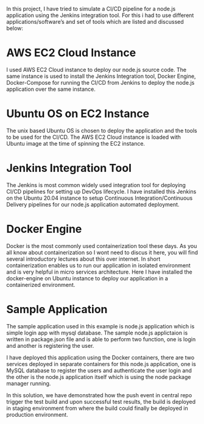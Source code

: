 In this project, I have tried to simulate a CI/CD pipeline for a node.js application using the Jenkins integration tool. For this i had to use different applications/software’s and set of tools which are listed and discussed below:

<h1> AWS EC2 Cloud Instance </h1>
I used AWS EC2 Cloud instance to deploy our node.js source code. The same instance is used to install the Jenkins Integration tool, Docker Engine, Docker-Compose for running the CI/CD from Jenkins to deploy the node.js application over the same instance.

<h1> Ubuntu OS on EC2 Instance </h1>	
The unix based Ubuntu OS is chosen to deploy the application and the tools to be used for the CI/CD. The AWS EC2 Cloud instance is loaded with Ubuntu image at the time of spinning the EC2 instance.

<h1> Jenkins Integration Tool	</h1>
The Jenkins is most common widely used integration tool for deploying CI/CD pipelines for setting up DevOps lifecycle. I  have installed this Jenkins on the Ubuntu 20.04 instance to setup Continuous Integration/Continuous Delivery pipelines for our node.js application automated deployment.

<h1> Docker Engine </h1>
Docker is the most commonly used containerization tool these days. As you all know about containerization so I wont need to discus it here, you will find several introductory lectures about this over internet. In short containerization enables us to run our application in isolated environment and is very helpful in micro services architecture. Here I have installed the docker-engine on Ubuntu instance to deploy our application in a containerized environment.

<h1> Sample Application </h1>
The sample application used in this example is node.js application which is simple login app with mysql database. The sample node.js applictaion is written in package.json file and is able to perform two function, one is login and another is registering the user. 

I have deployed this application using the Docker containers, there are two services deployed in separate containers for this node.js application, one is MySQL database to register the users and authenticate the user login and the other is the node.js application itself which is using the node package manager running.

In this solution, we have demonstrated how the push event in central repo trigger the test build and upon successful test results, the build is deployed in staging environment from where the build could finally be deployed in production environment.

